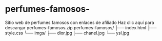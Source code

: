 # perfumes-famosos-
Sitio web de perfumes famosos con enlaces de afiliado
Haz clic aquí para descargar perfumes-famosos.zip
perfumes-famosos/
├── index.html
├── style.css
└── imgs/
    ├── dior.jpg
    ├── chanel.jpg
    └── ysl.jpg
    
